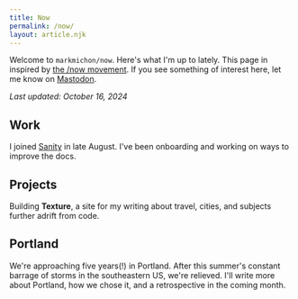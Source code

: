 ```yaml
---
title: Now
permalink: /now/
layout: article.njk
---
```



Welcome to `markmichon/now`. Here's what I'm up to lately. This page in inspired by [the /now movement](https://nownownow.com/about). If you see something of interest here, let me know on [Mastodon](https://mastodon.social/@markmichon).

*Last updated: October 16, 2024*

## Work

I joined [Sanity](https://sanity.io) in late August. I've been onboarding and working on ways to improve the docs.

## Projects

Building **Texture**, a site for my writing about travel, cities, and subjects further adrift from code.

## Portland

We're approaching five years(!) in Portland. After this summer's constant barrage of storms in the southeastern US, we're relieved. I'll write more about Portland, how we chose it, and a retrospective in the coming month.